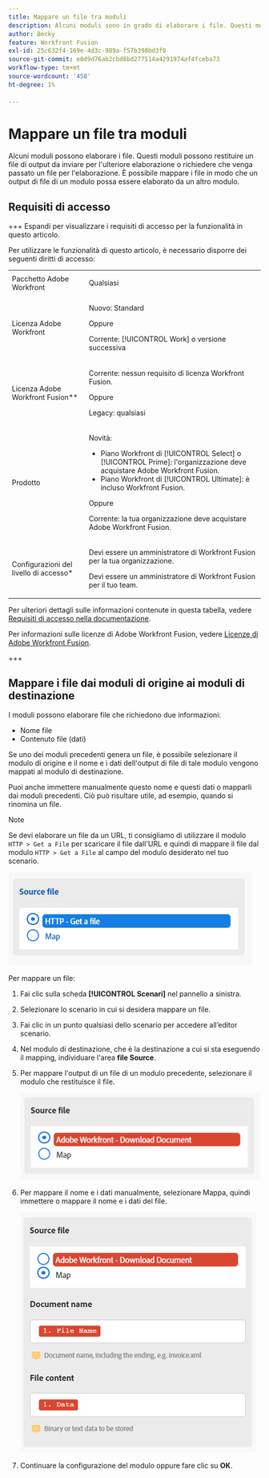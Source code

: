 ```yaml
---
title: Mappare un file tra moduli
description: Alcuni moduli sono in grado di elaborare i file. Questi moduli possono restituire un file di output da inviare per l'ulteriore elaborazione o richiedere che venga trasmesso un file per l'elaborazione. Prima che questi moduli possano lavorare insieme per elaborare i file, devono essere mappati l’uno sull’altro.
author: Becky
feature: Workfront Fusion
exl-id: 25c632f4-169e-4d3c-989a-f57b398bd3f0
source-git-commit: e0d9d76ab2cbd8bd277514a4291974af4fceba73
workflow-type: tm+mt
source-wordcount: '458'
ht-degree: 1%

---
```


# Mappare un file tra moduli

Alcuni moduli possono elaborare i file. Questi moduli possono restituire un file di output da inviare per l&#39;ulteriore elaborazione o richiedere che venga passato un file per l&#39;elaborazione. È possibile mappare i file in modo che un output di file di un modulo possa essere elaborato da un altro modulo.

## Requisiti di accesso

+++ Espandi per visualizzare i requisiti di accesso per la funzionalità in questo articolo.

Per utilizzare le funzionalità di questo articolo, è necessario disporre dei seguenti diritti di accesso:

<table style="table-layout:auto">
 <col> 
 <col> 
 <tbody> 
  <tr> 
   <td role="rowheader">Pacchetto Adobe Workfront</td> 
   <td> <p>Qualsiasi</p> </td> 
  </tr> 
  <tr data-mc-conditions=""> 
   <td role="rowheader">Licenza Adobe Workfront</td> 
   <td> <p>Nuovo: Standard</p><p>Oppure</p><p>Corrente: [!UICONTROL Work] o versione successiva</p> </td> 
  </tr> 
  <tr> 
   <td role="rowheader">Licenza Adobe Workfront Fusion**</td> 
   <td>
   <p>Corrente: nessun requisito di licenza Workfront Fusion.</p>
   <p>Oppure</p>
   <p>Legacy: qualsiasi </p>
   </td> 
  </tr> 
  <tr> 
   <td role="rowheader">Prodotto</td> 
   <td>
   <p>Novità:</p> <ul><li>Piano Workfront di [!UICONTROL Select] o [!UICONTROL Prime]: l'organizzazione deve acquistare Adobe Workfront Fusion.</li><li>Piano Workfront di [!UICONTROL Ultimate]: è incluso Workfront Fusion.</li></ul>
   <p>Oppure</p>
   <p>Corrente: la tua organizzazione deve acquistare Adobe Workfront Fusion.</p>
   </td> 
  </tr>
  <tr data-mc-conditions=""> 
   <td role="rowheader">Configurazioni del livello di accesso*</td> 
   <td> 
     <p>Devi essere un amministratore di Workfront Fusion per la tua organizzazione.</p>
     <p>Devi essere un amministratore di Workfront Fusion per il tuo team.</p>
   </td> 
  </tr> 
   </td> 
  </tr> 
 </tbody> 
</table>

Per ulteriori dettagli sulle informazioni contenute in questa tabella, vedere [Requisiti di accesso nella documentazione](/help/workfront-fusion/references/licenses-and-roles/access-level-requirements-in-documentation.md).

Per informazioni sulle licenze di Adobe Workfront Fusion, vedere [Licenze di Adobe Workfront Fusion](/help/workfront-fusion/set-up-and-manage-workfront-fusion/licensing-operations-overview/license-automation-vs-integration.md).

+++

## Mappare i file dai moduli di origine ai moduli di destinazione

I moduli possono elaborare file che richiedono due informazioni:

* Nome file
* Contenuto file (dati)

Se uno dei moduli precedenti genera un file, è possibile selezionare il modulo di origine e il nome e i dati dell&#39;output di file di tale modulo vengono mappati al modulo di destinazione.

Puoi anche immettere manualmente questo nome e questi dati o mapparli dai moduli precedenti. Ciò può risultare utile, ad esempio, quando si rinomina un file.

>[!NOTE]
>
>Se devi elaborare un file da un URL, ti consigliamo di utilizzare il modulo `HTTP > Get a File` per scaricare il file dall&#39;URL e quindi di mappare il file dal modulo `HTTP > Get a File` al campo del modulo desiderato nel tuo scenario.
>
>![File mappa](assets/map-source-file.png)

Per mappare un file:

1. Fai clic sulla scheda **[!UICONTROL Scenari]** nel pannello a sinistra.
1. Selezionare lo scenario in cui si desidera mappare un file.
1. Fai clic in un punto qualsiasi dello scenario per accedere all’editor scenario.
1. Nel modulo di destinazione, che è la destinazione a cui si sta eseguendo il mapping, individuare l&#39;area **file Source**.
1. Per mappare l&#39;output di un file di un modulo precedente, selezionare il modulo che restituisce il file.

   ![Documento di download Workfront](assets/wf-download-document.png)

1. Per mappare il nome e i dati manualmente, selezionare Mappa, quindi immettere o mappare il nome e i dati del file.

   ![Utilizza l&#39;opzione mappa](assets/use-the-map-option.png)

1. Continuare la configurazione del modulo oppure fare clic su **OK**.
